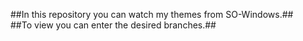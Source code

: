 ##In this repository you can watch my themes from SO-Windows.## <br />
##To view you can enter the desired branches.## <br />
